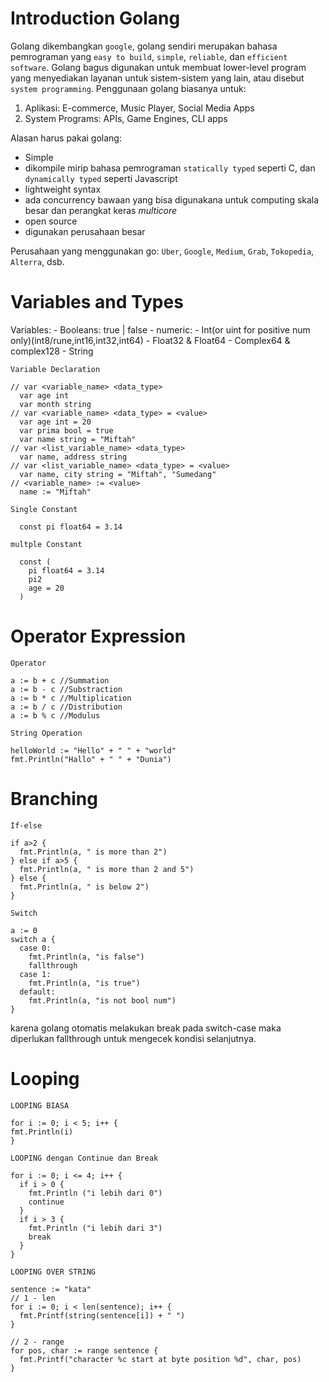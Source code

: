 # Introduction Golang
  Golang dikembangkan `google`, golang sendiri merupakan bahasa pemrograman yang `easy to build`, `simple`, `reliable`, dan `efficient software`.
  Golang bagus digunakan untuk membuat lower-level program yang menyediakan layanan untuk sistem-sistem yang lain, atau disebut `system programming`.
  Penggunaan golang biasanya untuk:
  1. Aplikasi: E-commerce, Music Player, Social Media Apps
  2. System Programs: APIs, Game Engines, CLI apps

  Alasan harus pakai golang:
  - Simple
  - dikompile mirip bahasa pemrograman `statically typed` seperti C, dan `dynamically typed` seperti Javascript
  - lightweight syntax
  - ada concurrency bawaan yang bisa digunakana untuk computing skala besar dan perangkat keras <i>multicore</i>
  - open source
  - digunakan perusahaan besar

  Perusahaan yang menggunakan go: `Uber`, `Google`, `Medium`, `Grab`, `Tokopedia`, `Alterra`, dsb.

# Variables and Types

  Variables:
    - Booleans: true | false
    - numeric:
      - Int(or uint for positive num only)(int8/rune,int16,int32,int64)
      - Float32 & Float64
      - Complex64 & complex128
    - String
  
  `Variable Declaration`
    
    // var <variable_name> <data_type>
      var age int
      var month string
    // var <variable_name> <data_type> = <value>
      var age int = 20
      var prima bool = true
      var name string = "Miftah"
    // var <list_variable_name> <data_type>
      var name, address string
    // var <list_variable_name> <data_type> = <value>
      var name, city string = "Miftah", "Sumedang"
    // <variable_name> := <value>
      name := "Miftah"

  `Single Constant`
  
      const pi float64 = 3.14

  `multple Constant`
   
      const (
        pi float64 = 3.14
        pi2
        age = 20
      )

# Operator Expression
  
  `Operator`

    a := b + c //Summation
    a := b - c //Substraction
    a := b * c //Multiplication
    a := b / c //Distribution
    a := b % c //Modulus
  
  `String Operation`
    
    helloWorld := "Hello" + " " + "world"
    fmt.Println("Hallo" + " " + "Dunia")

# Branching

  `If-else`
  
    if a>2 {
      fmt.Println(a, " is more than 2")
    } else if a>5 {
      fmt.Println(a, " is more than 2 and 5")
    } else {
      fmt.Println(a, " is below 2")
    }

  `Switch`
    
    a := 0
    switch a {
      case 0:
        fmt.Println(a, "is false")
        fallthrough
      case 1:
        fmt.Println(a, "is true")
      default:
        fmt.Println(a, "is not bool num")
    }
  
  karena golang otomatis melakukan break pada switch-case maka diperlukan fallthrough untuk mengecek kondisi selanjutnya.
  
# Looping

  `LOOPING BIASA`

    for i := 0; i < 5; i++ {
    fmt.Println(i)
    }

  `LOOPING dengan Continue dan Break`

    for i := 0; i <= 4; i++ {
      if i > 0 {
        fmt.Println ("i lebih dari 0")
        continue
      }
      if i > 3 {
        fmt.Println ("i lebih dari 3")
        break
      }
    }

  `LOOPING OVER STRING`

    sentence := "kata"
    // 1 - len
    for i := 0; i < len(sentence); i++ {
      fmt.Printf(string(sentence[i]) + " ")
    }  
    
    // 2 - range
    for pos, char := range sentence {
      fmt.Printf("character %c start at byte position %d", char, pos)
    }
